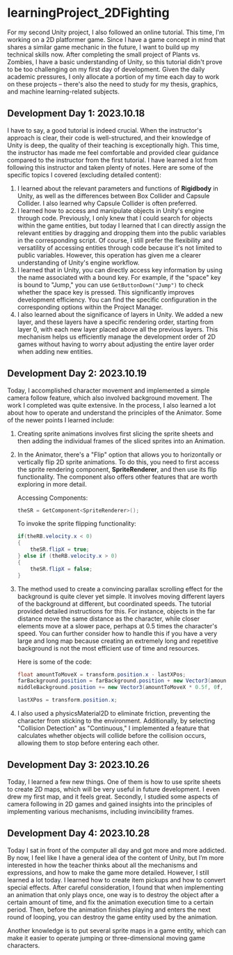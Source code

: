 # learningProject_2DFighting

For my second Unity project, I also followed an online tutorial. This time, I'm working on a 2D platformer game. Since I have a game concept in mind that shares a similar game mechanic in the future, I want to build up my technical skills now. After completing the small project of Plants vs. Zombies, I have a basic understanding of Unity, so this tutorial didn't prove to be too challenging on my first day of development. Given the daily academic pressures, I only allocate a portion of my time each day to work on these projects – there's also the need to study for my thesis, graphics, and machine learning-related subjects.

## Development Day 1: 2023.10.18

I have to say, a good tutorial is indeed crucial. When the instructor's approach is clear, their code is well-structured, and their knowledge of Unity is deep, the quality of their teaching is exceptionally high. This time, the instructor has made me feel comfortable and provided clear guidance compared to the instructor from the first tutorial. I have learned a lot from following this instructor and taken plenty of notes. Here are some of the specific topics I covered (excluding detailed content):

1. I learned about the relevant parameters and functions of **Rigidbody** in Unity, as well as the differences between Box Collider and Capsule Collider. I also learned why Capsule Collider is often preferred.
1. I learned how to access and manipulate objects in Unity's engine through code. Previously, I only knew that I could search for objects within the game entities, but today I learned that I can directly assign the relevant entities by dragging and dropping them into the public variables in the corresponding script. Of course, I still prefer the flexibility and versatility of accessing entities through code because it's not limited to public variables. However, this operation has given me a clearer understanding of Unity's engine workflow.
1. I learned that in Unity, you can directly access key information by using the name associated with a bound key. For example, if the "space" key is bound to "Jump," you can use `GetButtonDown("Jump")` to check whether the space key is pressed. This significantly improves development efficiency. You can find the specific configuration in the corresponding options within the Project Manager.
1. I also learned about the significance of layers in Unity. We added a new layer, and these layers have a specific rendering order, starting from layer 0, with each new layer placed above all the previous layers. This mechanism helps us efficiently manage the development order of 2D games without having to worry about adjusting the entire layer order when adding new entities.



## Development Day 2: 2023.10.19

Today, I accomplished character movement and implemented a simple camera follow feature, which also involved background movement. The work I completed was quite extensive. In the process, I also learned a lot about how to operate and understand the principles of the Animator. Some of the newer points I learned include:

1. Creating sprite animations involves first slicing the sprite sheets and then adding the individual frames of the sliced sprites into an Animation.

2. In the Animator, there's a "Flip" option that allows you to horizontally or vertically flip 2D sprite animations. To do this, you need to first access the sprite rendering component, **SpriteRenderer**, and then use its flip functionality. The component also offers other features that are worth exploring in more detail.

   Accessing Components: 

   ```c#
   theSR = GetComponent<SpriteRenderer>();
   ```

   To invoke the sprite flipping functionality:

   ```C#
   if(theRB.velocity.x < 0) 
   {
       theSR.flipX = true;
   } else if (theRB.velocity.x > 0)
   {
       theSR.flipX = false;
   }
   ```

3. The method used to create a convincing parallax scrolling effect for the background is quite clever yet simple. It involves moving different layers of the background at different, but coordinated speeds. The tutorial provided detailed instructions for this. For instance, objects in the far distance move the same distance as the character, while closer elements move at a slower pace, perhaps at 0.5 times the character's speed. You can further consider how to handle this if you have a very large and long map because creating an extremely long and repetitive background is not the most efficient use of time and resources.

   Here is some of the code:

   ```c#
   float amountToMoveX = transform.position.x - lastXPos;
   farBackground.position = farBackground.position + new Vector3(amountToMoveX,0f,0f);
   middleBackground.position += new Vector3(amountToMoveX * 0.5f, 0f, 0f);
   
   lastXPos = transform.position.x;
   ```

4. I also used a physicsMaterial2D to eliminate friction, preventing the character from sticking to the environment. Additionally, by selecting "Collision Detection" as "Continuous," I implemented a feature that calculates whether objects will collide before the collision occurs, allowing them to stop before entering each other.

## Development Day 3: 2023.10.26

Today, I learned a few new things. One of them is how to use sprite sheets to create 2D maps, which will be very useful in future development. I even drew my first map, and it feels great. Secondly, I studied some aspects of camera following in 2D games and gained insights into the principles of implementing various mechanisms, including invincibility frames.



## Development Day 4: 2023.10.28

Today I sat in front of the computer all day and got more and more addicted. By now, I feel like I have a general idea of the content of Unity, but I’m more interested in how the teacher thinks about all the mechanisms and expressions, and how to make the game more detailed. However, I still learned a lot today. I learned how to create item pickups and how to convert special effects. After careful consideration, I found that when implementing an animation that only plays once, one way is to destroy the object after a certain amount of time, and fix the animation execution time to a certain period. Then, before the animation finishes playing and enters the next round of looping, you can destroy the game entity used by the animation.

Another knowledge is to put several sprite maps in a game entity, which can make it easier to operate jumping or three-dimensional moving game characters.
